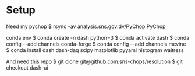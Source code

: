 # Setup

Need my pychop
$ rsync -av analysis.sns.gov:dv/PyChop PyChop

conda env
$ conda create -n dash python=3
$ conda activate dash
$ conda config --add channels conda-forge
$ conda config --add channels mcvine
$ conda install dash dash-daq scipy matplotlib pyyaml histogram waitress

And need this repo
$ git clone git@github.com:sns-chops/resolution
$ git checkout dash-ui